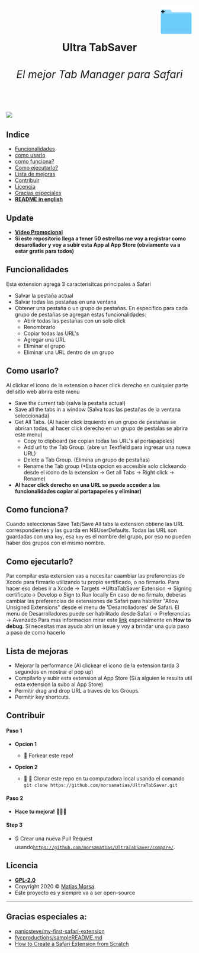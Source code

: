 <h1>
      <div class="row">
         <div class="column" align = "right" >
           <img src = "UltraTabSaver.png" alt="Logo UTN" width="90"></a></div>
        </div>
        <div class="column" align= "center"> 
           Ultra TabSaver
          <h6>
            El mejor Tab Manager para Safari
          </h6>
        </div>
      </div>
</h1>

![](Ultra-TabSaver.gif)

## Indice
- [Funcionalidades](#funcionalidades)
- [como usarlo](#como-usarlo)
- [como funciona?](#como-funciona)
- [Como ejecutarlo?](#como-ejecutarlo)
- [Lista de mejoras](#lista-de-mejoras)
- [Contribuir](#contributing)
- [Licencia](#licencia)
- [Gracias especiales](#gracias-especiales)
- **[README in english](README.md)**

## Update
- **[Video Promocional](https://www.youtube.com/watch?v=PNPAnn-jOCE)**
- **Si este repositorio llega a tener 50 estrellas me voy a registrar como desarollador y voy a subir esta App al App Store (obviamente va a estar gratis para todos)**

## Funcionalidades
Esta extension agrega 3 caracterisitcas principales a Safari
* Salvar la pestaña actual
* Salvar todas las pestañas en una ventana
* Obtener una pestaña o un grupo de pestañas. En especifico para cada grupo de pestañas se agregan estas funcionalidades:
   * Abrir todas las pestañas con un solo click
   * Renombrarlo
   * Copiar todas las URL's
   * Agregar una URL
   * Eliminar el grupo
   * Eliminar una URL dentro de un grupo
   
   
## Como usarlo?
Al clickar el icono de la extension o hacer click derecho en cualquier parte del sitio web abrira este menu
* Save the current tab (salva la pestaña actual)
* Save all the tabs in a window (Salva toas las pestañas de la ventana seleccionada)
* Get All Tabs. (Al hacer click izquierdo en un grupo de pestañas se abriran todas, al hacer click derecho en un grupo de pestalas
se abrira este menu)
   * Copy to clipboard (se copian todas las URL's al portapapeles)
   * Add url to  the Tab Group. (abre un Textfield para ingresar una nueva URL)
   * Delete a Tab Group. (Elimina un grupo de pestañas)
   * Rename the Tab group (*Esta opcion es accesible solo clickeando desde el icono de la extension -> Get all Tabs -> Right click -> Rename)
* **Al hacer click derecho en una URL se puede acceder a las funcionalidades copiar al portapapeles y eliminar)**

   
## Como funciona?
Cuando seleccionas Save Tab/Save All tabs la extension obtiene las URL correspondientes y las guarda en NSUserDefaults.
Todas las URL son guardadas con una `key`, esa `key` es el nombre del grupo, por eso no pueden haber dos grupos con el mismo nombre.

## Como ejecutarlo?
Par compilar esta extension vas a necesitar caambiar las preferencias de Xcode para firmarlo utilizando tu propio sertificado, o no firmarlo. Para hacer eso debes ir a Xcode -> Targets ->UltraTabSaver Extension -> Signing certificate-> Develop o Sign to Run locally
En caso de no firmalo, deberas cambiar las preferencias de extensiones de Safari para habilitar "Allow Unsigned Extensions" desde el menu de 'Desarrolladores' de Safari. El menu de Desarrolladores puede ser habilitado desde Safari -> Preferencias -> Avanzado
Para mas informacion mirar este [link](https://blog.yimingliu.com/2018/11/14/notes-on-porting-a-safari-extension-to-a-safari-app-extension/) especialmente en **How to debug**. Si necesitas mas ayuda abri un issue y voy a brindar una guia paso a paso de como hacerlo

## Lista de mejoras
- Mejorar la performance (Al clickear el icono de la extension tarda 3 segundos en mostrar el pop up)
- Compilarlo y subir esta extension al App Store (Si a alguien le resulta util esta extension la subo al App Store)
- Permitir drag and drop URL a traves de los Groups.
- Permitir key shortcuts.

## Contribuir

#### Paso 1

- **Opcion 1**
    - 🍴 Forkear este repo!

- **Opcion 2**
    - 🐑 🐑 Clonar este repo en tu computadora local usando el comando `git clone https://github.com/morsamatias/UltraTabSaver.git`

#### Paso 2

- **Hace tu mejora!** 🔨🔨🔨

#### Step 3

- 🔃 Crear una nueva Pull Request usando<a href="https://github.com/morsamatias/UltraTabSaver/compare/develop...yourbranch" target="_blank">`https://github.com/morsamatias/UltraTabSaver/compare/`</a>.

## Licencia

- **[GPL-2.0](https://www.gnu.org/licenses/old-licenses/gpl-2.0.en.html)**
- Copyright 2020 © <a href="http://matias.morsa.com" target="_blank">Matias Morsa</a>.
- Este proyecto es y siempre va a ser open-source
---
## Gracias especiales a:
- [panicsteve/my-first-safari-extension](https://github.com/panicsteve/my-first-safari-extension)
- [fvcproductions/sampleREADME.md](https://gist.github.com/fvcproductions/1bfc2d4aecb01a834b46)
- [How to Create a Safari Extension from Scratch](https://blog.yimingliu.com/2018/11/14/notes-on-porting-a-safari-extension-to-a-safari-app-extension/)
